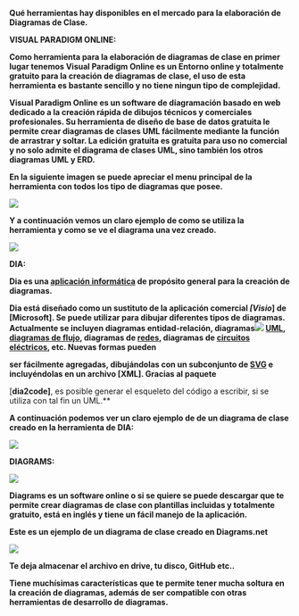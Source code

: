 **Qué herramientas hay disponibles en el mercado para la elaboración de Diagramas de Clase.**

**VISUAL PARADIGM ONLINE:**

**Como herramienta para la elaboración de diagramas de clase en primer lugar tenemos Visual Paradigm Online es un Entorno online y totalmente gratuito para la creación de diagramas de clase, el uso de esta herramienta es bastante sencillo y no tiene ningun tipo de complejidad.**

**Visual Paradigm Online es un software de diagramación basado en web dedicado a la creación rápida de dibujos técnicos y comerciales profesionales. Su herramienta de diseño de base de datos gratuita le permite crear diagramas de clases UML fácilmente mediante la función de arrastrar y soltar. La edición gratuita es gratuita para uso no comercial y no solo admite el diagrama de clases UML, sino también los otros diagramas UML y ERD.**

**En la siguiente imagen se puede apreciar el menu principal de la herramienta con todos los tipo de diagramas que posee.**

![](Aspose.Words.c93e8bfb-0c71-4ed0-8765-53db1361ba0c.001.jpeg)

**Y a continuación vemos un claro ejemplo de como se utiliza la herramienta y como se ve el diagrama una vez creado.**

![](Aspose.Words.c93e8bfb-0c71-4ed0-8765-53db1361ba0c.002.jpeg)

**DIA:**

**Dia es una [aplicación informática](https://es.wikipedia.org/wiki/Aplicaci%C3%B3n_inform%C3%A1tica) de propósito general para la creación de diagramas.**

**Dia está diseñado como un sustituto de la aplicación comercial *[Visio*] de [Microsoft]. Se puede utilizar para dibujar diferentes tipos de diagramas. Actualmente se incluyen diagramas entidad-relación, diagramas![](Aspose.Words.c93e8bfb-0c71-4ed0-8765-53db1361ba0c.003.png) [UML](https://es.wikipedia.org/wiki/UML), [diagramas de flujo](https://es.wikipedia.org/wiki/Diagrama_de_flujo), diagramas de [redes](https://es.wikipedia.org/wiki/Red_de_computadoras), diagramas de [circuitos eléctricos](https://es.wikipedia.org/wiki/Red_el%C3%A9ctrica), etc. Nuevas formas pueden**

**ser fácilmente agregadas, dibujándolas con un subconjunto de [SVG](https://es.wikipedia.org/wiki/Scalable_Vector_Graphics) e incluyéndolas en un archivo [XML].  Gracias al paquete**

[**dia2code]**, es posible generar el esqueleto del código a escribir, si se utiliza con tal fin un UML.**

**A continuación podemos ver un claro ejemplo de de un diagrama de clase creado en la herramienta de DIA:**

![](Aspose.Words.c93e8bfb-0c71-4ed0-8765-53db1361ba0c.004.jpeg)

**DIAGRAMS:**

![](Aspose.Words.c93e8bfb-0c71-4ed0-8765-53db1361ba0c.005.png)

**Diagrams es un software online o si se quiere se puede descargar que te permite crear diagramas de clase con plantillas incluidas y totalmente gratuito, está en inglés y tiene un fácil manejo de la aplicación.**

**Este es un ejemplo de un diagrama de clase creado en Diagrams.net**

![](Aspose.Words.c93e8bfb-0c71-4ed0-8765-53db1361ba0c.006.jpeg)

**Te deja almacenar el archivo en drive, tu disco, GitHub etc..**

**Tiene muchísimas características que te permite tener mucha soltura en la creación de diagramas, además de ser compatible con otras herramientas de desarrollo de diagramas.**

